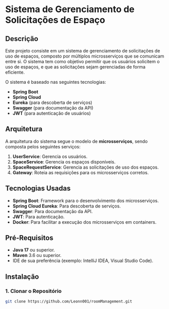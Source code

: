 # Sistema de Gerenciamento de Solicitações de Espaço

## Descrição

Este projeto consiste em um sistema de gerenciamento de solicitações de uso de espaços, composto por múltiplos microsserviços que se comunicam entre si. O sistema tem como objetivo permitir que os usuários solicitem o uso de espaços, e que as solicitações sejam gerenciadas de forma eficiente.

O sistema é baseado nas seguintes tecnologias:
- **Spring Boot**
- **Spring Cloud**
- **Eureka** (para descoberta de serviços)
- **Swagger** (para documentação da API)
- **JWT** (para autenticação de usuários)

## Arquitetura

A arquitetura do sistema segue o modelo de **microsserviços**, sendo composta pelos seguintes serviços:

1. **UserService**: Gerencia os usuários.
2. **SpaceService**: Gerencia os espaços disponíveis.
3. **SpaceRequestService**: Gerencia as solicitações de uso dos espaços.
4. **Gateway**: Roteia as requisições para os microsserviços corretos.

## Tecnologias Usadas

- **Spring Boot**: Framework para o desenvolvimento dos microsserviços.
- **Spring Cloud Eureka**: Para descoberta de serviços.
- **Swagger**: Para documentação da API.
- **JWT**: Para autenticação.
- **Docker**: Para facilitar a execução dos microsserviços em containers.

## Pré-Requisitos

- **Java 17** ou superior.
- **Maven** 3.6 ou superior.
- IDE de sua preferência (exemplo: IntelliJ IDEA, Visual Studio Code).

## Instalação

### 1. Clonar o Repositório

```bash
git clone https://github.com/Leonn001/roomManagement.git
